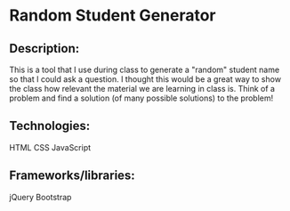 # Random Student Generator

## Description:
This is a tool that I use during class to generate a "random" student name so that I could ask a question. I thought this would be a great way to show the class how relevant the material we are learning in class is.  Think of a problem and find a solution (of many possible solutions) to the problem!

## Technologies:
HTML
CSS
JavaScript

## Frameworks/libraries:
jQuery
Bootstrap 